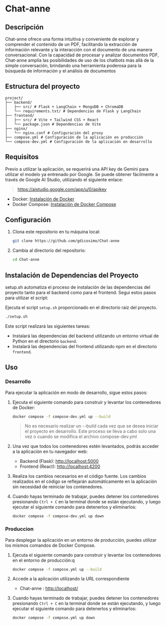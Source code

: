 # Chat-anne

## Descripción

Chat-anne ofrece una forma intuitiva y conveniente de explorar y comprender el contenido de un PDF, facilitando la extracción de información relevante y la interacción con el documento de una manera conversacional. Con la capacidad de procesar y analizar documentos PDF, Chat-anne amplía las posibilidades de uso de los chatbots más allá de la simple conversación, brindando una herramienta poderosa para la búsqueda de información y el análisis de documentos

## Estructura del proyecto

~~~
project/
├── backend/
│   ├── src/ # Flask + LangChain + MongoDB + ChromaDB
│   └── requirements.txt/ # Dependencias de Flask y LangChain
├── frontend/
│   ├── src/ # Vite + Tailwind CSS + React
│   └── package.json # Dependencias de Vite
├── nginx/
│   └── nginx.conf # Configuración del proxy
├── compose.yml # Configuración de la aplicación en producción
└── compose-dev.yml # Configuración de la aplicación en desarrollo
~~~

## Requisitos

Previo a utilizar la aplicación, se requerirá una API key de Gemini para utilizar el modelo ya entrenado por Google. Se puede obtener fácilmente a través de Google AI Studio, utilizando el siguiente enlace:
> https://aistudio.google.com/app/u/0/apikey

- Docker: [Instalación de Docker](https://docs.docker.com/get-docker/)
- Docker Compose: [Instalación de Docker Compose](https://docs.docker.com/compose/install/)

## Configuración

1. Clona este repositorio en tu máquina local:

   ```bash
   git clone https://github.com/gdicosimo/Chat-anne
   ```

2. Cambia al directorio del repositorio:

   ```bash
   cd Chat-anne
   ```

## Instalación de Dependencias del Proyecto

setup.sh automatiza el proceso de instalación de las dependencias del proyecto tanto para el backend como para el frontend. Segui estos pasos para utilizar el script:

Ejecuta el script `setup.sh` proporcionado en el directorio raíz del proyecto.

```bash
./setup.sh
```

Este script realizará las siguientes tareas:

- Instalará las dependencias del backend utilizando un entorno virtual de Python en el directorio `backend`.
- Instalará las dependencias del frontend utilizando npm en el directorio `frontend`.

## Uso

### Desarrollo

Para ejecutar la aplicación en modo de desarrollo, sigue estos pasos:

1. Ejecuta el siguiente comando para construir y levantar los contenedores de Docker:

   ```bash
   docker compose -f compose-dev.yml up --build
   ```

   > No es necesario realizar un --build cada vez que se desea iniciar el proyecto en desarrollo. Este proceso se lleva a cabo solo una vez o cuando se modifica el archivo compose-dev.yml


2. Una vez que todos los contenedores estén levantados, podrás acceder a la aplicación en tu navegador web:

   - Backend (Flask): [http://localhost:5000](http://localhost:5000)
   - Frontend (React): [http://localhost:4200](http://localhost:4200)

3. Realiza los cambios necesarios en el código fuente. Los cambios realizados en el código se reflejarán automáticamente en la aplicación sin necesidad de reiniciar los contenedores.

4. Cuando hayas terminado de trabajar, puedes detener los contenedores presionando `Ctrl + C` en la terminal donde se están ejecutando, y luego ejecutar el siguiente comando para detenerlos y eliminarlos:

   ```bash
   docker compose -f compose-dev.yml up down
   ```

### Produccion

Para desplegar la aplicación en un entorno de producción, puedes utilizar los mismos comandos de Docker Compose.


1. Ejecuta el siguiente comando para construir y levantar los contenedores en el entorno de producción:q

   ```bash
   docker compose -f compose.yml up --build
   ```

2. Accede a la aplicación utilizando la URL correspondiente
   - Chat-anne : [http://localhost/](http://localhost/)

3. Cuando hayas terminado de trabajar, puedes detener los contenedores presionando `Ctrl + C` en la terminal donde se están ejecutando, y luego ejecutar el siguiente comando para detenerlos y eliminarlos:

   ```bash
   docker compose -f compose.yml up down
   ```
